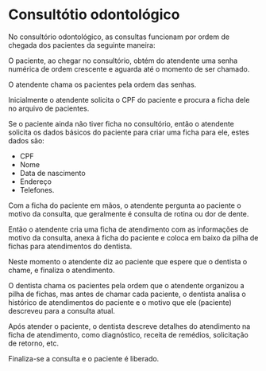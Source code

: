# Consultótio odontológico

No consultório odontológico, as consultas funcionam por ordem de chegada dos pacientes da seguinte maneira: 

O paciente, ao chegar no consultório, obtém do atendente uma senha numérica de ordem crescente e aguarda até o momento de ser chamado.

O atendente chama os pacientes pela ordem das senhas.	

Inicialmente o atendente solicita o CPF do paciente e procura a ficha dele no arquivo de pacientes.

Se o paciente ainda não tiver ficha no consultório, então o atendente solicita os dados básicos do paciente para criar uma ficha para ele, estes dados são:

* CPF
* Nome
* Data de nascimento
* Endereço
* Telefones.

Com a ficha do paciente em mãos, o atendente pergunta ao paciente o motivo da consulta, que geralmente é consulta de rotina ou dor de dente.

Então o atendente cria uma ficha de atendimento com as informações de motivo da consulta, anexa à ficha do paciente e coloca em baixo da pilha de fichas para atendimentos do dentista.

Neste momento o atendente diz ao paciente que espere que o dentista o chame, e finaliza o atendimento.	

O dentista chama os pacientes pela ordem que o atendente organizou a pilha de fichas, mas antes de chamar cada paciente, o dentista analisa o histórico de atendimentos do paciente e o motivo que ele (paciente) descreveu para a consulta atual.

Após atender o paciente, o dentista descreve detalhes do atendimento na ficha de atendimento, como diagnóstico, receita de remédios, solicitação de retorno, etc.

Finaliza-se a consulta e o paciente é liberado.